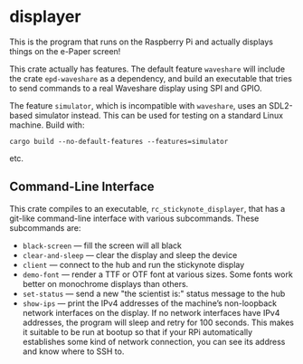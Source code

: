 # displayer

This is the program that runs on the Raspberry Pi and actually displays things
on the e-Paper screen!

This crate actually has features. The default feature `waveshare` will include
the crate `epd-waveshare` as a dependency, and build an executable that tries
to send commands to a real Waveshare display using SPI and GPIO.

The feature `simulator`, which is incompatible with `waveshare`, uses an
SDL2-based simulator instead. This can be used for testing on a standard Linux
machine. Build with:

```
cargo build --no-default-features --features=simulator
```

etc.


## Command-Line Interface

This crate compiles to an executable, `rc_stickynote_displayer`, that has a
git-like command-line interface with various subcommands. These subcommands
are:

- `black-screen` — fill the screen will all black
- `clear-and-sleep` — clear the display and sleep the device
- `client` — connect to the hub and run the stickynote display
- `demo-font` — render a TTF or OTF font at various sizes. Some fonts work better
  on monochrome displays than others.
- `set-status` — send a new "the scientist is:" status message to the hub
- `show-ips` — print the IPv4 addresses of the machine’s non-loopback network
  interfaces on the display. If no network interfaces have IPv4 addresses, the
  program will sleep and retry for 100 seconds. This makes it suitable to be
  run at bootup so that if your RPi automatically establishes some kind of
  network connection, you can see its address and know where to SSH to.
